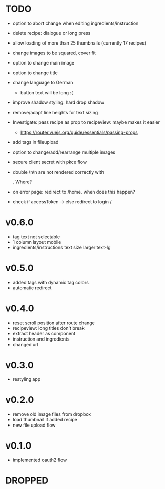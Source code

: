 # TODO
- option to abort change when editing ingredients/instruction
- delete recipe: dialogue or long press
- allow loading of more than 25 thumbnails (currently 17 recipes)

- change images to be squared, cover fit
- option to change main image
- option to change title
- change language to German
  - button text will be long :(
- improve shadow styling: hard drop shadow
- remove/adapt line heights for text sizing

- Investigate: pass recipe as prop to recipeview: maybe makes it easier
  - https://router.vuejs.org/guide/essentials/passing-props
- add tags in fileupload
- option to change/add/rearrange multiple images
- secure client secret with pkce flow
- double \n\n are not rendered correctly with <p>. Where?
- on error page: redirect to /home. when does this happen?
- check if accessToken -> else redirect to login /

# v0.6.0
- tag text not selectable
- 1 column layout mobile
- ingredients/instructions text size larger text-lg

# v0.5.0
- added tags with dynamic tag colors
- automatic redirect
# v0.4.0
- reset scroll position after route change
- recipeview: long titles don't break
- extract header as component
- instruction and ingredients
- changed url
# v0.3.0
- restyling app
# v0.2.0
- remove old image files from dropbox
- load thumbnail if added recipe
- new file upload flow
# v0.1.0
- implemented oauth2 flow

# DROPPED